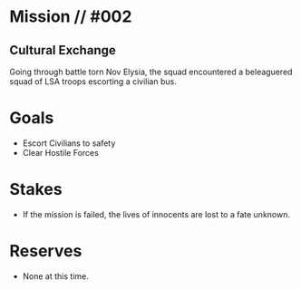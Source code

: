 # Mission // #002
## Cultural Exchange

Going through battle torn Nov Elysia, the squad encountered a beleaguered squad of LSA troops escorting a civilian bus.

# Goals
- Escort Civilians to safety
- Clear Hostile Forces

# Stakes
- If the mission is failed, the lives of innocents are lost to a fate unknown.

# Reserves
- None at this time.